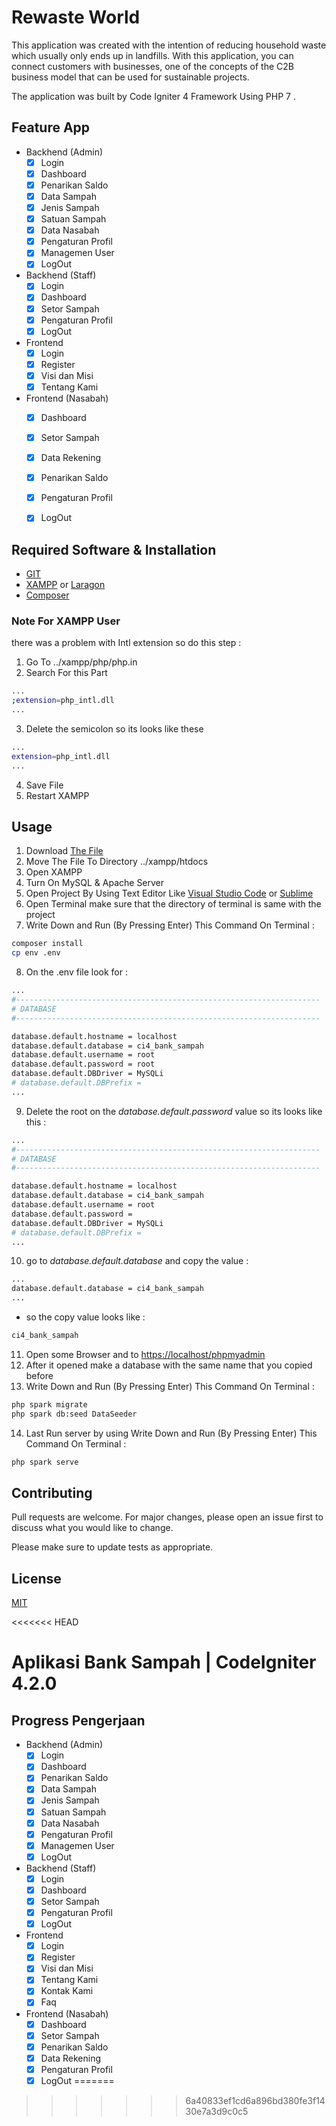 # Rewaste World

This application was created with the intention of reducing household waste which usually only ends up in landfills. With this application, you can connect customers with businesses, one of the concepts of the C2B business model that can be used for sustainable projects.
 
The application was built by Code Igniter 4 Framework Using PHP 7 .

## Feature App
- Backhend (Admin)
  - [x] Login
  - [x] Dashboard
  - [x] Penarikan Saldo
  - [x] Data Sampah
  - [x] Jenis Sampah
  - [x] Satuan Sampah
  - [x] Data Nasabah
  - [x] Pengaturan Profil
  - [x] Managemen User
  - [x] LogOut
- Backhend (Staff)
  - [x] Login
  - [x] Dashboard
  - [x] Setor Sampah
  - [x] Pengaturan Profil
  - [x] LogOut

- Frontend
  - [x] Login
  - [x] Register
  - [x] Visi dan Misi
  - [x] Tentang Kami
- Frontend (Nasabah)
  - [x] Dashboard
  - [x] Setor Sampah
  - [x] Data Rekening
  - [x] Penarikan Saldo
  - [x] Pengaturan Profil
  - [x] LogOut


## Required Software & Installation
- [GIT](https://git-scm.com/downloads)
- [XAMPP](https://www.apachefriends.org/download.html) or [Laragon](https://laragon.org/download/index.html)
- [Composer](https://getcomposer.org/download/)

### Note For XAMPP User
there was a problem with Intl extension so do this step : 

1. Go To ../xampp/php/php.in
2. Search For this Part 
```bash
...
;extension=php_intl.dll 
...
```
3. Delete the semicolon so its looks like these
```bash
...
extension=php_intl.dll 
...
```

4. Save File
5. Restart XAMPP


## Usage
1. Download [The File](https://github.com/tiangithub123/aplikasi-bank-sampah-ci4)
2. Move The File To Directory ../xampp/htdocs
3. Open XAMPP
4. Turn On MySQL & Apache Server 
5. Open Project By Using Text Editor Like [Visual Studio Code](https://code.visualstudio.com/download) or [Sublime](https://www.sublimetext.com/3)
6. Open Terminal make sure that the directory of terminal is same with the project 
7. Write Down and Run (By Pressing Enter) This Command On Terminal :
```bash
composer install
cp env .env
```
8. On the .env file look for : 
```bash
...
#--------------------------------------------------------------------
# DATABASE
#--------------------------------------------------------------------

database.default.hostname = localhost
database.default.database = ci4_bank_sampah
database.default.username = root
database.default.password = root
database.default.DBDriver = MySQLi
# database.default.DBPrefix =
...
```
9. Delete the root on the *database.default.password* value so its looks like this : 
```bash
...
#--------------------------------------------------------------------
# DATABASE
#--------------------------------------------------------------------

database.default.hostname = localhost
database.default.database = ci4_bank_sampah
database.default.username = root
database.default.password = 
database.default.DBDriver = MySQLi
# database.default.DBPrefix =
...
```
10. go to *database.default.database* and copy the  value :
```bash
...
database.default.database = ci4_bank_sampah
...
```
- so the copy value looks like : 
```bash
ci4_bank_sampah
```

11. Open some Browser and  to [https://localhost/phpmyadmin](https://localhost/phpmyadmin)
12. After it opened make a database with the same name that you copied before 
13. Write Down and Run (By Pressing Enter) This Command On Terminal :
```bash
php spark migrate
php spark db:seed DataSeeder
```
14. Last Run server  by using  Write Down and Run (By Pressing Enter) This Command On Terminal :

```bash
php spark serve
```

## Contributing
Pull requests are welcome. For major changes, please open an issue first to discuss what you would like to change.

Please make sure to update tests as appropriate.

## License
[MIT](https://choosealicense.com/licenses/mit/)

<<<<<<< HEAD
# Aplikasi Bank Sampah | CodeIgniter 4.2.0

## Progress Pengerjaan

- Backhend (Admin)
  - [x] Login
  - [x] Dashboard
  - [x] Penarikan Saldo
  - [x] Data Sampah
  - [x] Jenis Sampah
  - [x] Satuan Sampah
  - [x] Data Nasabah
  - [x] Pengaturan Profil
  - [x] Managemen User
  - [x] LogOut
- Backhend (Staff)
  - [x] Login
  - [x] Dashboard
  - [x] Setor Sampah
  - [x] Pengaturan Profil
  - [x] LogOut

- Frontend
  - [x] Login
  - [x] Register
  - [x] Visi dan Misi
  - [x] Tentang Kami
  - [x] Kontak Kami
  - [x] Faq
- Frontend (Nasabah)
  - [x] Dashboard
  - [x] Setor Sampah
  - [x] Penarikan Saldo
  - [x] Data Rekening
  - [x] Pengaturan Profil
  - [x] LogOut
=======
>>>>>>> 6a40833ef1cd6a896bd380fe3f1430e7a3d9c0c5
